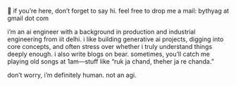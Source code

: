🪷 if you’re here, don’t forget to say hi. feel free to drop me a mail: bythyag at gmail dot com

i’m an ai engineer with a background in production and industrial engineering from iit delhi. i like building generative ai projects, digging into core concepts, and often stress over whether i truly understand things deeply enough. i also write blogs on bear. sometimes, you’ll catch me playing old songs at 1am—stuff like “ruk ja chand, theher ja re chanda.”

don’t worry, i’m definitely human. not an agi. 
